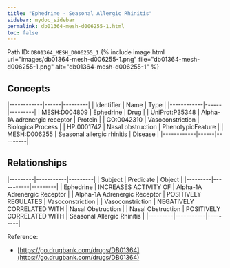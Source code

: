 ```yaml
---
title: "Ephedrine - Seasonal Allergic Rhinitis"
sidebar: mydoc_sidebar
permalink: db01364-mesh-d006255-1.html
toc: false 
---
```



Path ID: `DB01364_MESH_D006255_1`
{% include image.html url="images/db01364-mesh-d006255-1.png" file="db01364-mesh-d006255-1.png" alt="db01364-mesh-d006255-1" %}

## Concepts

|------------|------|---------|
| Identifier | Name | Type    |
|------------|------|---------|
| MESH:D004809 | Ephedrine | Drug |
| UniProt:P35348 | Alpha-1A adrenergic receptor | Protein |
| GO:0042310 | Vasoconstriction | BiologicalProcess |
| HP:0001742 | Nasal obstruction | PhenotypicFeature |
| MESH:D006255 | Seasonal allergic rhinitis | Disease |
|------------|------|---------|

## Relationships

|---------|-----------|---------|
| Subject | Predicate | Object  |
|---------|-----------|---------|
| Ephedrine | INCREASES ACTIVITY OF | Alpha-1A Adrenergic Receptor |
| Alpha-1A Adrenergic Receptor | POSITIVELY REGULATES | Vasoconstriction |
| Vasoconstriction | NEGATIVELY CORRELATED WITH | Nasal Obstruction |
| Nasal Obstruction | POSITIVELY CORRELATED WITH | Seasonal Allergic Rhinitis |
|---------|-----------|---------|

Reference: 
  - [https://go.drugbank.com/drugs/DB01364](https://go.drugbank.com/drugs/DB01364)
